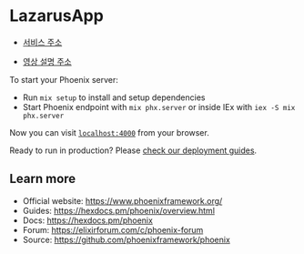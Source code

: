 # LazarusApp

- [서비스 주소 ](https://2669-222-103-99-235.ngrok-free.app/)

- [영상 설명 주소](https://drive.google.com/file/d/1imdvwwMFjGLwpFZpLiKKbjaqC_uSJ1Aa/view?usp=drive_link)

To start your Phoenix server:

  * Run `mix setup` to install and setup dependencies
  * Start Phoenix endpoint with `mix phx.server` or inside IEx with `iex -S mix phx.server`

Now you can visit [`localhost:4000`](http://localhost:4000) from your browser.

Ready to run in production? Please [check our deployment guides](https://hexdocs.pm/phoenix/deployment.html).

## Learn more

  * Official website: https://www.phoenixframework.org/
  * Guides: https://hexdocs.pm/phoenix/overview.html
  * Docs: https://hexdocs.pm/phoenix
  * Forum: https://elixirforum.com/c/phoenix-forum
  * Source: https://github.com/phoenixframework/phoenix
